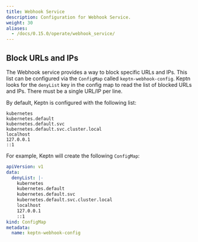 ```yaml
---
title: Webhook Service
description: Configuration for Webhook Service.
weight: 30
aliases:
  - /docs/0.15.0/operate/webhook_service/
---
```


## Block URLs and IPs

The Webhook service provides a way to block specific URLs and IPs. This list can be configured via the `ConfigMap` called `keptn-webhook-config`. Keptn looks for the `denyList` key in the config map to read the list of blocked URLs and IPs.
There must be a single URL/IP per line.

By default, Keptn is configured with the following list:

```
kubernetes
kubernetes.default
kubernetes.default.svc
kubernetes.default.svc.cluster.local
localhost
127.0.0.1
::1
```

For example, Keptn will create the following `ConfigMap`:

```yaml
apiVersion: v1
data:
  denyList: |-
    kubernetes
    kubernetes.default
    kubernetes.default.svc
    kubernetes.default.svc.cluster.local
    localhost
    127.0.0.1
    ::1
kind: ConfigMap
metadata:
  name: keptn-webhook-config
```

